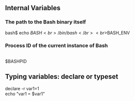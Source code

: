 ## Internal Variables
### The path to the Bash binary itself
bash$ echo $BASH<br>/bin/bash</br>
<br>$BASH_ENV</br>

### Process ID of the current instance of Bash
<br>$BASHPID</br>

## Typing variables: declare or typeset
declare -r var1=1
<br>echo "var1 = $var1"</br>
 

